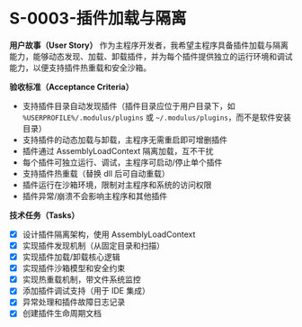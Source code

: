 <!-- 优先级：P1 -->
<!-- 状态：已完成 -->
# S-0003-插件加载与隔离

**用户故事（User Story）**
作为主程序开发者，我希望主程序具备插件加载与隔离能力，能够动态发现、加载、卸载插件，并为每个插件提供独立的运行环境和调试能力，以便支持插件热重载和安全沙箱。

**验收标准（Acceptance Criteria）**
- 支持插件目录自动发现插件（插件目录应位于用户目录下，如 `%USERPROFILE%/.modulus/plugins` 或 `~/.modulus/plugins`，而不是软件安装目录）
- 支持插件的动态加载与卸载，主程序无需重启即可增删插件
- 插件通过 AssemblyLoadContext 隔离加载，互不干扰
- 每个插件可独立运行、调试，主程序可启动/停止单个插件
- 支持插件热重载（替换 dll 后可自动重载）
- 插件运行在沙箱环境，限制对主程序和系统的访问权限
- 插件异常/崩溃不会影响主程序和其他插件

**技术任务（Tasks）**
- [x] 设计插件隔离架构，使用 AssemblyLoadContext
- [x] 实现插件发现机制（从固定目录和扫描）
- [x] 实现插件加载/卸载核心逻辑
- [x] 实现插件沙箱模型和安全约束
- [x] 实现热重载机制，带文件系统监控
- [x] 添加插件调试支持（用于 IDE 集成）
- [x] 异常处理和插件故障日志记录
- [x] 创建插件生命周期文档
